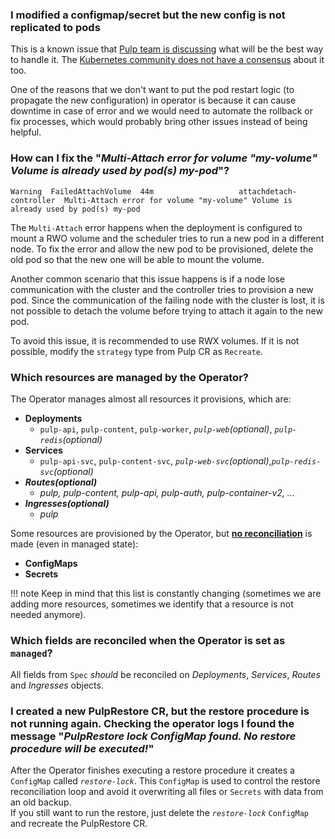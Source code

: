 ### **I modified a configmap/secret but the new config is not replicated to pods**

This is a known issue that [Pulp team is discussing](https://github.com/pulp/pulp-operator/issues/521) what will be the best way to handle it. The [Kubernetes community does not have a consensus](https://github.com/kubernetes/kubernetes/issues/22368) about it too.

One of the reasons that we don't want to put the pod restart logic (to propagate the new configuration) in operator is because it can cause downtime in case of error and we would need to automate the rollback or fix processes, which would probably bring other issues instead of being helpful.



### **How can I fix the "*Multi-Attach error for volume "my-volume" Volume is already used by pod(s) my-pod*"?**

    Warning  FailedAttachVolume  44m                   attachdetach-controller  Multi-Attach error for volume "my-volume" Volume is already used by pod(s) my-pod

The `Multi-Attach` error happens when the deployment is configured to mount a RWO volume and the scheduler tries to run a new pod in a different node. To fix the error and allow the new pod to be provisioned, delete the old pod so that the new one will be able to mount the volume.

Another common scenario that this issue happens is if a node lose communication with the cluster and the controller tries to provision a new pod. Since the communication of the failing node with the cluster is lost, it is not possible to detach the volume before trying to attach it again to the new pod.

To avoid this issue, it is recommended to use RWX volumes. If it is not possible, modify the `strategy` type from Pulp CR as `Recreate`.


### **Which resources are managed by the Operator?**

The Operator manages almost all resources it provisions, which are:

* **Deployments**
    * `pulp-api`, `pulp-content`, `pulp-worker`, *`pulp-web`(optional)*, *`pulp-redis`(optional)*
* **Services**
    * `pulp-api-svc`, `pulp-content-svc`, *`pulp-web-svc`(optional)*,*`pulp-redis-svc`(optional)*
* ***Routes(optional)***
    * *pulp, pulp-content, pulp-api, pulp-auth, pulp-container-v2, ...*
* ***Ingresses(optional)***
    * *pulp*



Some resources are provisioned by the Operator, but [**no reconciliation**](/pulp_operator/configuring/secrets/#pulp-operator-secrets) is made (even in managed state):

* **ConfigMaps**
* **Secrets**


!!! note
    Keep in mind that this list is constantly changing (sometimes we are adding more resources,
    sometimes we identify that a resource is not needed anymore).


### **Which fields are reconciled when the Operator is set as `managed`?**

All fields from `Spec` *should* be reconciled on *Deployments*, *Services*, *Routes* and *Ingresses* objects.


### **I created a new PulpRestore CR, but the restore procedure is not running again. Checking the operator logs I found the message "*PulpRestore lock ConfigMap found. No restore procedure will be executed!*"**

After the Operator finishes executing a restore procedure it creates a `ConfigMap` called *`restore-lock`*. This `ConfigMap` is used to control the restore reconciliation loop and avoid it overwriting all files or `Secrets` with data from an old backup.  
If you still want to run the restore, just delete the *`restore-lock`* `ConfigMap` and recreate the PulpRestore CR.